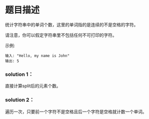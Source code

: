 # 题目描述
统计字符串中的单词个数，这里的单词指的是连续的不是空格的字符。

请注意，你可以假定字符串里不包括任何不可打印的字符。

示例:

    输入: "Hello, my name is John"
    输出: 5


### solution 1：
直接计算split后的元素个数。
### solution 2：
遍历一次，只要前一个字符不是空格且后一个字符是空格就计数一个单词。